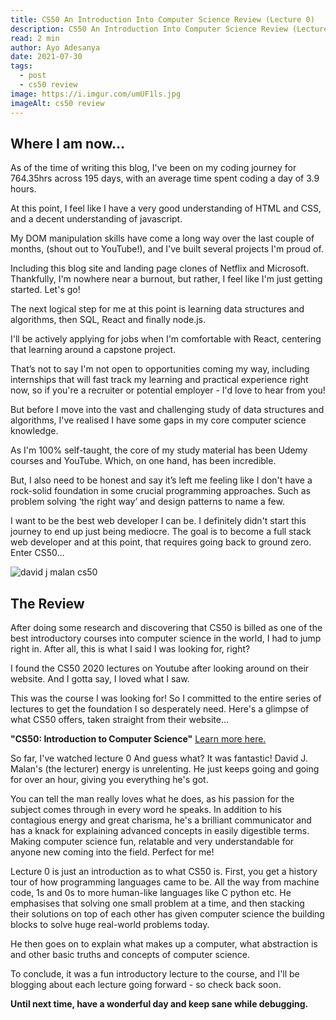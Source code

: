 ```yaml
---
title: CS50 An Introduction Into Computer Science Review (Lecture 0)
description: CS50 An Introduction Into Computer Science Review (Lecture 0).
read: 2 min
author: Ayo Adesanya
date: 2021-07-30
tags:
  - post
  - cs50 review
image: https://i.imgur.com/umUF1ls.jpg
imageAlt: cs50 review
---
```


<h2 class="snippet__title text-gradient article-special-case bold">Where I am now…</h2>

<p>As of the time of writing this blog, I've been on my coding journey for 764.35hrs across 195 days, with an average time spent coding a day of 3.9 hours. </p>

<p>At this point, I feel like I have a very good understanding of HTML and CSS, and a decent understanding of javascript.  </p>

<p>My DOM manipulation skills have come a long way over the last couple of months, (shout out to YouTube!), and I've built several projects I'm proud of. </p>

<p>Including this blog site and landing page clones of Netflix and Microsoft. Thankfully, I'm nowhere near a burnout, but rather, I feel like I'm just getting started. Let's go!</p>

<p>The next logical step for me at this point is learning data structures and algorithms, then SQL, React and finally node.js. </p>

<p>I'll be actively applying for jobs when I'm comfortable with React, centering that learning around a capstone project. </p>

<p>That’s not to say I'm not open to opportunities coming my way, including internships that will fast track my learning and practical experience right now, so if you're a recruiter or potential employer - I'd love to hear from you! </p>

<p>But before I move into the vast and challenging study of data structures and algorithms, I've realised I have some gaps in my core computer science knowledge.</p>

<p>As I'm 100% self-taught, the core of my study material has been Udemy courses and YouTube. Which, on one hand, has been incredible.  </p>

<p>But, I also need to be honest and say it’s left me feeling like I don't have a rock-solid foundation in some crucial programming approaches. Such as problem solving ‘the right way’ and design patterns to name a few. </p>

<p>I want to be the best web developer I can be. I definitely didn't start this journey to end up just being mediocre. The goal is to become a full stack web developer and at this point, that requires going back to ground zero. Enter CS50… </p>

<div class="image-block-2">

<img class="blog-img--2 picture" src="https://i.imgur.com/sAHsyF1.jpg" alt="david j malan cs50" title="david j malan cs50" />

</div>

<h2 class="snippet__title text-gradient article-special-case bold">The Review </h2>

<p>After doing some research and discovering that CS50 is billed as one of the best introductory courses into computer science in the world, I had to jump right in. After all, this is what I said I was looking for, right?  </p>

<p>I found the CS50 2020 lectures on Youtube after looking around on their website. And I gotta say, I loved what I saw. </p>

<p>This was the course I was looking for! So I committed to the entire series of lectures to get the foundation I so desperately need. Here's a glimpse of what CS50 offers, taken straight from their website… </p>

<p> <b>"CS50: Introduction to Computer Science"</b> <a class="blog-link"href="https://online-learning.harvard.edu/course/cs50-introduction-computer-science?delta=0" target="_blank" rel="noopener"><span>Learn more here.</span></a></p>

<p>So far, I've watched lecture 0 And guess what? It was fantastic! David J. Malan's (the lecturer) energy is unrelenting. He just keeps going and going for over an hour, giving you everything he's got. </p>

<p>You can tell the man really loves what he does, as his passion for the subject comes through in every word he speaks. In addition to his contagious energy and great charisma, he's a brilliant communicator and has a knack for explaining advanced concepts in easily digestible terms. Making computer science fun, relatable and very understandable for anyone new coming into the field. Perfect for me! </p>

<p>Lecture 0 is just an introduction as to what CS50 is. First, you get a history tour of how programming languages came to be. All the way from machine code, 1s and 0s to more human-like languages like C python etc. He emphasises that solving one small problem at a time, and then stacking their solutions on top of each other has given computer science the building blocks to solve huge real-world problems today. </p>

<p>He then goes on to explain what makes up a computer, what abstraction is and other basic truths and concepts of computer science. </p>

<p>To conclude, it was a fun introductory lecture to the course, and I'll be blogging about each lecture going forward - so check back soon. </p>

<p><b>Until next time, have a wonderful day and keep sane while debugging. </b></p>
